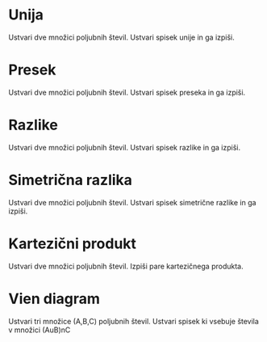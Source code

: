 # Unija
Ustvari dve množici poljubnih števil.
Ustvari spisek unije in ga izpiši.

# Presek
Ustvari dve množici poljubnih števil.
Ustvari spisek preseka in ga izpiši.

# Razlike
Ustvari dve množici poljubnih števil.
Ustvari spisek razlike in ga izpiši.

# Simetrična razlika
Ustvari dve množici poljubnih števil.
Ustvari spisek simetrične razlike in ga izpiši.

# Kartezični produkt
Ustvari dve množici poljubnih števil.
Izpiši pare kartezičnega produkta.

# Vien diagram
Ustvari tri množice (A,B,C) poljubnih števil.
Ustvari spisek ki vsebuje števila v množici (AuB)nC
